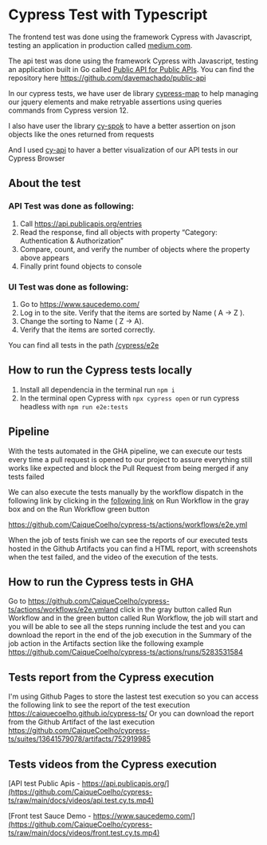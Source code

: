 # Cypress Test with Typescript

The frontend test was done using the framework Cypress with Javascript, testing an application in production called [medium.com](https://www.saucedemo.com/).

The api test was done using the framework Cypress with Javascript, testing an application built in Go called [Public API for Public APIs](https://api.publicapis.org/). You can find the repository here https://github.com/davemachado/public-api

In our cypress tests, we have user de library [cypress-map](https://github.com/bahmutov/cypress-map) to help managing our jquery elements and make retryable assertions using queries commands from Cypress version 12.

I also have user the library [cy-spok](https://www.npmjs.com/package/@faker-js/faker) to have a better assertion on json objects like the ones returned from requests

And I used [cy-api](https://github.com/bahmutov/cy-api) to haver a better visualization of our API tests in our Cypress Browser

## About the test

### API Test was done as following:

1. Call https://api.publicapis.org/entries
2. Read the response, find all objects with property “Category: Authentication & Authorization”
3. Compare, count, and verify the number of objects where the property above appears
4. Finally print found objects to console

### UI Test was done as following:

1. Go to https://www.saucedemo.com/
2. Log in to the site. Verify that the items are sorted by Name ( A -> Z ).
3. Change the sorting to Name ( Z -> A).
4. Verify that the items are sorted correctly.

You can find all tests in the path [/cypress/e2e](https://github.com/CaiqueCoelho/cypress-ts/tree/main/cypress/e2e)

## How to run the Cypress tests locally

1. Install all dependencia in the terminal run `npm i`
2. In the terminal open Cypress with `npx cypress open` or run cypress headless with `npm run e2e:tests`

## Pipeline

With the tests automated in the GHA pipeline, we can execute our tests every time a pull request is opened to our project to assure everything still works like expected and block the Pull Request from being merged if any tests failed

We can also execute the tests manually by the workflow dispatch in the following link by clicking in the [following link](https://github.com/CaiqueCoelho/cypress-ts/actions/workflows/e2e.yml) on Run Workflow in the gray box and on the Run Workflow green button

https://github.com/CaiqueCoelho/cypress-ts/actions/workflows/e2e.yml

When the job of tests finish we can see the reports of our executed tests hosted in the Github Artifacts you can find a HTML report, with screenshots when the test failed, and the video of the execution of the tests.

## How to run the Cypress tests in GHA

Go to https://github.com/CaiqueCoelho/cypress-ts/actions/workflows/e2e.ymland click in the gray button called Run Workflow and in the green button
called Run Workflow, the job will start and you will be able to see all the steps running include the test and you can download the report in the end
of the job execution in the Summary of the job action in the Artifacts section like the following example https://github.com/CaiqueCoelho/cypress-ts/actions/runs/5283531584

## Tests report from the Cypress execution

I'm using Github Pages to store the lastest test execution so you can access the following link to see the report of the test execution https://caiquecoelho.github.io/cypress-ts/
Or you can download the report from the Github Artifact of the last execution https://github.com/CaiqueCoelho/cypress-ts/suites/13641579078/artifacts/752919985

## Tests videos from the Cypress execution

[API test Public Apis - https://api.publicapis.org/](https://github.com/CaiqueCoelho/cypress-ts/raw/main/docs/videos/api.test.cy.ts.mp4)

[Front test Sauce Demo - https://www.saucedemo.com/](https://github.com/CaiqueCoelho/cypress-ts/raw/main/docs/videos/front.test.cy.ts.mp4)
